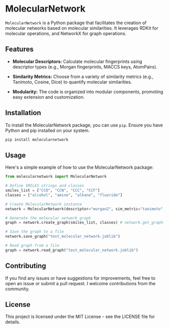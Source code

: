 # MolecularNetwork

`MolecularNetwork` is a Python package that facilitates the creation of molecular networks based on molecular similarities. It leverages RDKit for molecular operations, and NetworkX for graph operations.

## Features

- **Molecular Descriptors:** Calculate molecular fingerprints using descriptor types (e.g., Morgan fingerprints, MACCS keys, AtomPairs).

- **Similarity Metrics:** Choose from a variety of similarity metrics (e.g., Tanimoto, Cosine, Dice) to quantify molecular similarities.

- **Modularity:** The code is organized into modular components, promoting easy extension and customization.

## Installation

To install the MolecularNetwork package, you can use `pip`. Ensure you have Python and pip installed on your system.

```bash
pip install molecularnetwork
```

## Usage
Here's a simple example of how to use the MolecularNetwork package:

``` python
from molecularnetwork import MolecularNetwork

# Define SMILES strings and classes
smiles_list = ["CCO", "CCN", "CCC", "CCF"]
classes = ["alcohol", "amine", "alkane", "fluoride"]

# Create MolecularNetwork instance
network = MolecularNetwork(descriptor="morgan2", sim_metric="tanimoto", sim_threshold=0.5)

# Generate the molecular network graph
graph = network.create_graph(smiles_list, classes) # network.get_graph() also returns graph

# Save the graph to a file
network.save_graph("test_molecular_network.joblib")

# Read graph from a file
graph = network.read_graph("test_molecular_network.joblib")
```

## Contributing
If you find any issues or have suggestions for improvements, feel free to open an issue or submit a pull request. I welcome contributions from the community.

## License
This project is licensed under the MIT License - see the LICENSE file for details.
